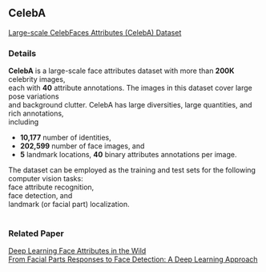 ## CelebA

[Large-scale CelebFaces Attributes (CelebA) Dataset](http://mmlab.ie.cuhk.edu.hk/projects/CelebA.html)

### Details
**CelebA** is a large-scale face attributes dataset with more than **200K** celebrity images, <br>
each with **40** attribute annotations. The images in this dataset cover large pose variations<br>
and background clutter. CelebA has large diversities, large quantities, and rich annotations,<br>
including<br>
* **10,177** number of identities,<br>
* **202,599** number of face images, and<br>
* **5** landmark locations, **40** binary attributes annotations per image.<br>

The dataset can be employed as the training and test sets for the following computer vision tasks: <br>
face attribute recognition,<br>
face detection, and<br>
landmark (or facial part) localization.<br>
<br>
### Related Paper<br>
[Deep Learning Face Attributes in the Wild](https://arxiv.org/abs/1411.7766)<br>
[From Facial Parts Responses to Face Detection: A Deep Learning Approach](https://arxiv.org/abs/1509.06451)
